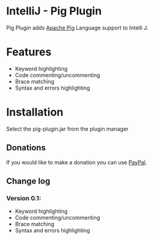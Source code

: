# IntelliJ - Pig Plugin
Pig Plugin adds [Apache Pig](http://pig.apache.org/) Language support to Intelli    J.

# Features
* Keyword highlighting
* Code commenting/uncommenting
* Brace matching
* Syntax and errors highlighting

# Installation
Select the pig-plugin.jar from the plugin manager


## Donations
If you would like to make a donation you can use [PayPal](https://www.paypal.com/cgi-bin/webscr?cmd=_donations&business=T2DA32ERZGGXL&lc=US&currency_code=USD&bn=PP%2dDonationsBF%3abtn_donateCC_LG%2egif%3aNonHosted).


## Change log


### Version 0.1:
* Keyword highlighting
* Code commenting/uncommenting
* Brace matching
* Syntax and errors highlighting
